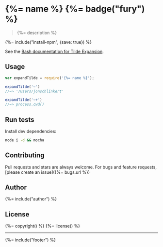 # {%= name %} {%= badge("fury") %}

> {%= description %}

{%= include("install-npm", {save: true}) %}

See the [Bash documentation for Tilde Expansion][docs].

## Usage

```js
var expandTilde = require('{%= name %}');

expandTilde('~')
//=> '/Users/jonschlinkert'

expandTilde('~+')
//=> process.cwd()
```

## Run tests

Install dev dependencies:

```bash
node i -d && mocha
```

## Contributing
Pull requests and stars are always welcome. For bugs and feature requests, [please create an issue]({%= bugs.url %})

## Author
{%= include("author") %}

## License
{%= copyright() %}
{%= license() %}

***

{%= include("footer") %}

[docs]: https://www.gnu.org/software/bash/manual/html_node/Tilde-Expansion.html
